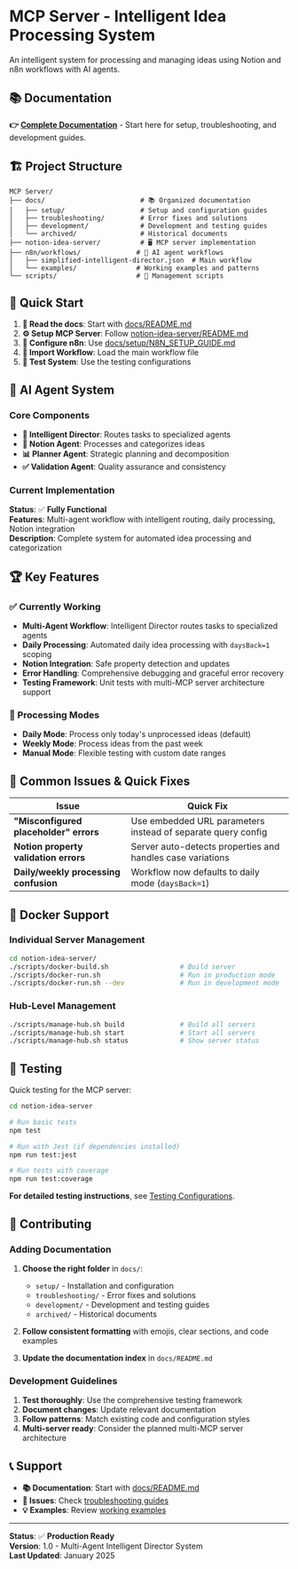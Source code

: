 # MCP Server - Intelligent Idea Processing System

An intelligent system for processing and managing ideas using Notion and n8n workflows with AI agents.

## 📚 Documentation

**👉 [Complete Documentation](./docs/README.md)** - Start here for setup, troubleshooting, and development guides.

## 🏗️ Project Structure

```
MCP Server/
├── docs/                        # 📚 Organized documentation
│   ├── setup/                   # Setup and configuration guides
│   ├── troubleshooting/         # Error fixes and solutions  
│   ├── development/             # Development and testing guides
│   └── archived/                # Historical documents
├── notion-idea-server/          # 🖥️ MCP server implementation
├── n8n/workflows/              # 🤖 AI agent workflows
│   ├── simplified-intelligent-director.json  # Main workflow
│   └── examples/               # Working examples and patterns
└── scripts/                    # 🔧 Management scripts
```

## 🚀 Quick Start

1. **📖 Read the docs**: Start with [docs/README.md](./docs/README.md)
2. **⚙️ Setup MCP Server**: Follow [notion-idea-server/README.md](./notion-idea-server/README.md)
3. **🔗 Configure n8n**: Use [docs/setup/N8N_SETUP_GUIDE.md](./docs/setup/N8N_SETUP_GUIDE.md)
4. **🎯 Import Workflow**: Load the main workflow file
5. **🧪 Test System**: Use the testing configurations

## 🤖 AI Agent System

### Core Components
- **🎯 Intelligent Director**: Routes tasks to specialized agents
- **📝 Notion Agent**: Processes and categorizes ideas  
- **📊 Planner Agent**: Strategic planning and decomposition
- **✅ Validation Agent**: Quality assurance and consistency

### Current Implementation
**Status**: ✅ **Fully Functional**  
**Features**: Multi-agent workflow with intelligent routing, daily processing, Notion integration  
**Description**: Complete system for automated idea processing and categorization

## 🏆 Key Features

### ✅ Currently Working
- **Multi-Agent Workflow**: Intelligent Director routes tasks to specialized agents
- **Daily Processing**: Automated daily idea processing with `daysBack=1` scoping
- **Notion Integration**: Safe property detection and updates
- **Error Handling**: Comprehensive debugging and graceful error recovery
- **Testing Framework**: Unit tests with multi-MCP server architecture support

### 🔄 Processing Modes
- **Daily Mode**: Process only today's unprocessed ideas (default)
- **Weekly Mode**: Process ideas from the past week
- **Manual Mode**: Flexible testing with custom date ranges

## 🐛 Common Issues & Quick Fixes

| Issue | Quick Fix |
|-------|-----------|
| **"Misconfigured placeholder" errors** | Use embedded URL parameters instead of separate query config |
| **Notion property validation errors** | Server auto-detects properties and handles case variations |
| **Daily/weekly processing confusion** | Workflow now defaults to daily mode (`daysBack=1`) |

## 🔧 Docker Support

### Individual Server Management
```bash
cd notion-idea-server/
./scripts/docker-build.sh                  # Build server
./scripts/docker-run.sh                    # Run in production mode
./scripts/docker-run.sh --dev              # Run in development mode
```

### Hub-Level Management
```bash
./scripts/manage-hub.sh build              # Build all servers
./scripts/manage-hub.sh start              # Start all servers  
./scripts/manage-hub.sh status             # Show server status
```

## 🧪 Testing

Quick testing for the MCP server:

```bash
cd notion-idea-server

# Run basic tests
npm test

# Run with Jest (if dependencies installed)
npm run test:jest

# Run tests with coverage
npm run test:coverage
```

**For detailed testing instructions**, see [Testing Configurations](./docs/development/TESTING_CONFIGURATIONS.md).

## 🤝 Contributing

### Adding Documentation
1. **Choose the right folder** in `docs/`:
   - `setup/` - Installation and configuration
   - `troubleshooting/` - Error fixes and solutions
   - `development/` - Development and testing guides
   - `archived/` - Historical documents

2. **Follow consistent formatting** with emojis, clear sections, and code examples
3. **Update the documentation index** in `docs/README.md`

### Development Guidelines
1. **Test thoroughly**: Use the comprehensive testing framework
2. **Document changes**: Update relevant documentation
3. **Follow patterns**: Match existing code and configuration styles
4. **Multi-server ready**: Consider the planned multi-MCP server architecture

## 📞 Support

- **📚 Documentation**: Start with [docs/README.md](./docs/README.md)
- **🐛 Issues**: Check [troubleshooting guides](./docs/troubleshooting/)
- **💡 Examples**: Review [working examples](./n8n/workflows/examples/)

---

**Status**: ✅ **Production Ready**  
**Version**: 1.0 - Multi-Agent Intelligent Director System  
**Last Updated**: January 2025 